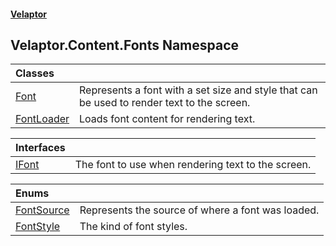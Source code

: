#### [Velaptor](index.md 'index')

## Velaptor.Content.Fonts Namespace

| Classes | |
| :--- | :--- |
| [Font](Velaptor.Content.Fonts.Font.md 'Velaptor.Content.Fonts.Font') | Represents a font with a set size and style that can be used to render text to the screen. |
| [FontLoader](Velaptor.Content.Fonts.FontLoader.md 'Velaptor.Content.Fonts.FontLoader') | Loads font content for rendering text. |

| Interfaces | |
| :--- | :--- |
| [IFont](Velaptor.Content.Fonts.IFont.md 'Velaptor.Content.Fonts.IFont') | The font to use when rendering text to the screen. |

| Enums | |
| :--- | :--- |
| [FontSource](Velaptor.Content.Fonts.FontSource.md 'Velaptor.Content.Fonts.FontSource') | Represents the source of where a font was loaded. |
| [FontStyle](Velaptor.Content.Fonts.FontStyle.md 'Velaptor.Content.Fonts.FontStyle') | The kind of font styles. |
